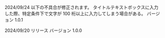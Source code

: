 2024/09/24
以下の不具合が修正されます。
タイトルテキストボックスに入力した際、特定条件下で文字が 100 桁以上に入力してしまう場合がある。
バージョン 1.0.1

2024/09/20
リリース
バージョン 1.0.0
